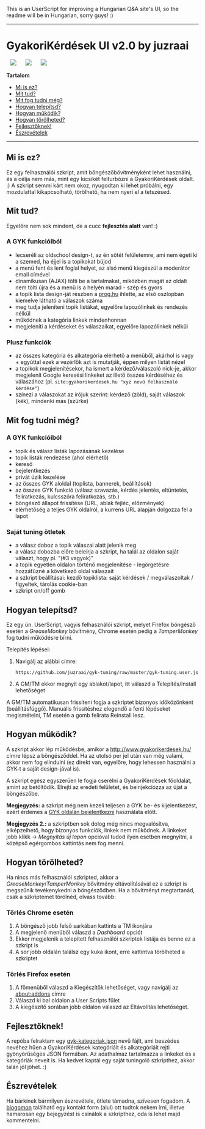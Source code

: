 This is an UserScript for improving a Hungarian Q&A site's UI, so the readme will be in Hungarian, sorry guys! :)

---

# GyakoriKérdések UI v2.0 by juzraai

<img hspace="10" src="http://img.shields.io/badge/fejleszt%C3%A9s-alatt%20%3A%29-orange.svg" />
<img hspace="10" src="http://img.shields.io/badge/chrome-m%C5%B1k%C3%B6dik-brightgreen.svg" />
<img hspace="10" src="http://img.shields.io/badge/firefox-m%C5%B1k%C3%B6dik-brightgreen.svg" />

**Tartalom**

* [Mi is ez?](#mi-is-ez)
* [Mit tud?](#mit-tud)
* [Mit fog tudni még?](#mit-fog-tudni-m%C3%A9g)
* [Hogyan telepítsd?](#hogyan-telep%C3%ADtsd)
* [Hogyan működik?](#hogyan-m%C5%B1k%C3%B6dik)
* [Hogyan törölheted?](#hogyan-t%C3%B6r%C3%B6lheted)
* [Fejlesztőknek!](#fejleszt%C5%91knek)
* [Észrevételek](#%C3%89szrev%C3%A9telek)

---



## Mi is ez?

Ez egy felhasználói szkript, amit bőngészőbővítményként lehet használni, és a célja nem más, mint egy kicsikét felturbózni a GyakoriKérdések oldalt. :) A szkript semmi kárt nem okoz, nyugodtan ki lehet próbálni, egy mozdulattal kikapcsolható, törölhető, ha nem nyeri el a tetszésed.



## Mit tud?

Egyelőre nem sok mindent, de a cucc **fejlesztés alatt** van! :)

### A GYK funkcióiból

* lecseréli az oldschool design-t, az én sötét felületemre, ami nem égeti ki a szemed, ha éjjel is a topikokat bújod
* a menü fent és lent foglal helyet, az alsó menü kiegészül a moderátor email címével
* dinamikusan (AJAX) tölti be a tartalmakat, miközben magát az oldalt nem tölti újra és a menü is a helyén marad - szép és gyors
* a topik lista design-ját részben a [prog.hu](http://prog.hu) ihlette, az első oszlopban kiemelve látható a válaszok száma
* meg tudja jeleníteni topik listákat, egyelőre lapozólinkek és rendezés nélkül
* működnek a kategória linkek mindenhonnan
* megjeleníti a kérdéseket és válaszaikat, egyelőre lapozólinkek nélkül

### Plusz funkciók

* az összes kategória és alkategória elérhető a menüből, akárhol is vagy + egyúttal ezek a vezérlők azt is mutatják, éppen milyen listát nézel
* a topikok megjelenítésekor, ha ismert a kérdező/válaszoló nick-je, akkor megjelenít Google keresési linkeket az illető összes kérdéséhez és válaszához (pl. `site:gyakorikerdesek.hu "xyz nevű felhasználó kérdése"`)
* színezi a válaszokat az írójuk szerint: kérdező (zöld), saját válaszok (kék), mindenki más (szürke)


## Mit fog tudni még?

### A GYK funkcióiból

* topik és válasz listák lapozásának kezelése
* topik listák rendezése (ahol elérhető)
* kereső
* bejelentkezés
* privát üzik kezelése
* az összes GYK aloldal (toplista, bannerek, beállítások)
* az összes GYK funkció (válasz szavazás, kérdés jelentés, eltüntetés, feliratkozás, kulcsszóra feliratkozás, stb.)
* böngésző állapot frissítése (URL, ablak fejléc, előzmények)
* elérhetőség a teljes GYK oldalról, a kurrens URL alapján dolgozza fel a lapot

### Saját tuning ötletek

* a válasz doboz a topik válaszai alatt jelenik meg
* a válasz dobozba előre beleírja a szkript, ha talál az oldalon saját választ, hogy pl. "(#3 vagyok)"
* a topik egyetlen oldalon történő megjelenítése - legörgetésre hozzáfűzné a következő oldal válaszait
* a szkript beállításai: kezdő topiklista: saját kérdések / megválaszoltak / figyeltek, tárolás cookie-ban
* szkript on/off gomb



## Hogyan telepítsd?

Ez egy ún. UserScript, vagyis felhasználói szkript, melyet Firefox böngésző esetén a *GreaseMonkey* bővítmény, Chrome esetén pedig a *TamperMonkey* fog tudni működésre bírni.

Telepítés lépései:

1. Navigálj az alábbi címre:

	`https://github.com/juzraai/gyk-tuning/raw/master/gyk-tuning.user.js`

2. A GM/TM ekkor megnyit egy ablakot/lapot, itt válaszd a Telepítés/Install lehetőséget

A GM/TM automatikusan frissíteni fogja a szkriptet bizonyos időközönként (beállításfüggő). Manuális frissítéshez elegendő a fenti lépéseket megismételni, TM esetén a gomb felirata Reinstall lesz.



## Hogyan működik?

A szkript akkor lép működésbe, amikor a http://www.gyakorikerdesek.hu/ címre lépsz a böngésződdel. Ha az utolsó per jel után van még valami, akkor nem fog elindulni (ez direkt van, egyelőre, hogy lehessen használni a GYK-t a saját design-jával is).

A szkript egész egyszerűen le fogja cserélni a GyakoriKérdések főoldalát, amint az betöltődik. Elrejti az eredeti felületet, és beinjekciózza az újat a böngészőbe.

**Megjegyzés:** a szkript még nem kezeli teljesen a GYK be- és kijelentkezést, ezért érdemes a [GYK oldalán bejelentkezni](http://www.gyakorikerdesek.hu/belepes) használata előtt.

**Megjegyzés 2.:** a szkriptben sok dolog még nincs megvalósítva, elképzelhető, hogy bizonyos funkciók, linkek nem működnek. A linkeket jobb klikk -> *Megnyitás új lapon* opcióval tudod ilyen esetben megnyitni, a középső egérgombos kattintás nem fog menni.



## Hogyan törölheted?

Ha nincs más felhasználói szkripted, akkor a *GreaseMonkey*/*TamperMonkey* bővítmény eltávolításával ez a szkript is megszűnik tevékenykedni a böngésződben. Ha a bővítményt megtartanád, csak a szkriptemet törölnéd, olvass tovább:

### Törlés Chrome esetén

1. A böngésző jobb felső sarkában kattints a TM ikonjára
2. A megjelenő menüből válaszd a *Dashboard* opciót
3. Ekkor megjelenik a telepített felhasználói szkriptek listája és benne ez a szkript is
4. A sor jobb oldalán találsz egy kuka ikont, erre kattintva törölheted a szkriptet

### Törlés Firefox esetén

1. A főmenüből válaszd a Kiegészítők lehetőséget, vagy navigálj az [about:addons](about:addons) címre
2. Válaszd ki bal oldalon a User Scripts fület
3. A kiegészítő sorában jobb oldalon válaszd az Eltávolítás lehetőséget.



## Fejlesztőknek!

A repóba felraktam egy [gyk-kategoriak.json](gyk-kategoriak.json) nevű fájlt, ami beszédes nevéhez hűen a GyakoriKérdések kategóriáit és alkategóriáit rejti gyönyörűséges JSON formában. Az adathalmaz tartalmazza a linkeket és a kategóriák neveit is. Ha kedvet kaptál egy saját tuningoló szkripthez, akkor talán jól jöhet. :)



## Észrevételek

Ha bárkinek bármilyen észrevétele, ötlete támadna, szívesen fogadom. A [blogomon](http://juzraai.blogspot.hu/) található egy kontakt form (alul) ott tudtok nekem írni, illetve hamarosan egy bejegyzést is csinálok a szkripthez, oda is lehet majd kommentelni.